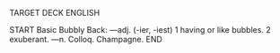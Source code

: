 TARGET DECK
ENGLISH

START
Basic
Bubbly
Back: —adj. (-ier, -iest) 1 having or like bubbles. 2 exuberant. —n. Colloq. Champagne.
END
